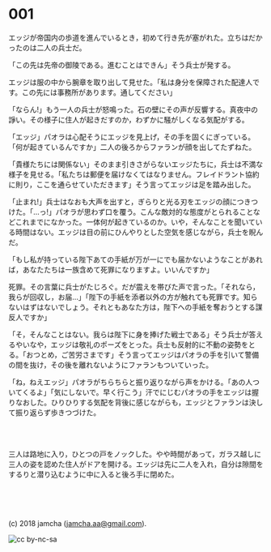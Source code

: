 # 001

エッジが帝国内の歩道を進んでいるとき，初めて行き先が塞がれた。立ちはだかったのは二人の兵士だ。  

「この先は先帝の御陵である。進むことはできん」そう兵士が発する。  

エッジは服の中から腕章を取り出して見せた。「私は身分を保障された配達人です。この先には事務所があります。通してください」  

「ならん!」もう一人の兵士が怒鳴った。石の壁にその声が反響する。真夜中の諍い。その様子に住人が起きだすのか，わずかに騒がしくなる気配がする。  

「エッジ」パオラは心配そうにエッジを見上げ，その手を固くにぎっている。「何が起きているんですか」二人の後ろからファランが顔を出してたずねた。  

「貴様たちには関係ない」そのまま引きさがらないエッジたちに，兵士は不満な様子を見せる。「私たちは郵便を届けなくてはなりません。フレイドラント協約に則り，ここを通らせていただきます」そう言ってエッジは足を踏み出した。  

「止まれ!」兵士はなおも大声を出すと，ぎらりと光る刃をエッジの顔につきつけた。「…っ!」パオラが思わず口を覆う。こんな敵対的な態度がとられることなどこれまでになかった。一体何が起きているのか。いや，そんなことを聞いている時間はない。エッジは目の前にひんやりとした空気を感じながら，兵士を睨んだ。  

「もし私が持っている陛下あての手紙が万が一にでも届かないようなことがあれば，あなたたちは一族含めて死罪になりますよ。いいんですか」  

死罪。その言葉に兵士がたじろぐ。だが震えを帯びた声で言った。「それなら，我らが回収し，お届…」「陛下の手紙を添者以外の方が触れても死罪です。知らないはずはないでしょう。それともあなた方は，陛下への手紙を奪おうとする謀反人ですか」  

「そ，そんなことはない。我らは陛下に身を捧げた戦士である」そう兵士が答えるやいなや，エッジは敬礼のポーズをとった。兵士も反射的に不動の姿勢をとる。「おつとめ，ご苦労さまです」そう言ってエッジはパオラの手を引いて警備の間を抜け，その後を離れないようにファランもついていった。  

「ね，ねえエッジ」パオラがちらちらと振り返りながら声をかける。「あの人ついてくるよ」「気にしないで。早く行こう」汗でにじむパオラの手をエッジは握りなおした。ひりひりする気配を背後に感じながらも，エッジとファランは決して振り返らず歩きつづけた。  

<br>  
<br>  

三人は路地に入り，ひとつの戸をノックした。やや時間があって，ガラス越しに三人の姿を認めた住人がドアを開ける。エッジは先に二人を入れ，自分は隙間をするりと潜り込むように中に入ると後ろ手に閉めた。  

<br>  
<br>  
<br>  

(c) 2018 jamcha (jamcha.aa@gmail.com).  

![cc by-nc-sa](http://i.creativecommons.org/l/by-nc-sa/4.0/88x31.png)
